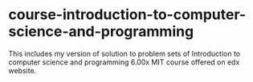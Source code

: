 course-introduction-to-computer-science-and-programming
=======================================================

This includes my version of solution to problem sets of Introduction to computer science and programming 6.00x MIT course offered on edx website.